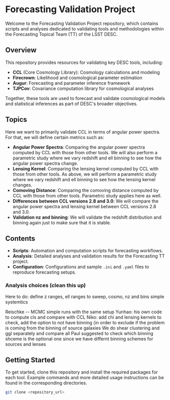 # Forecasting Validation Project

Welcome to the Forecasting Validation Project repository, which contains scripts and analyses dedicated to validating tools and methodologies within the Forecasting Topical Team (TT) of the LSST DESC.

## Overview

This repository provides resources for validating key DESC tools, including:
- **CCL** (Core Cosmology Library): Cosmology calculations and modeling
- **Firecrown**: Likelihood and cosmological parameter estimation
- **Augur**: Forecasting and parameter inference framework
- **TJPCov**: Covariance computation library for cosmological analyses

Together, these tools are used to forecast and validate cosmological models and statistical inferences 
as part of DESC's broader objectives. 


## Topics

Here we want to primarily validate CCL in terms of angular power spectra.
For that, we will define certain metrics such as:
- **Angular Power Spectra**: Comparing the angular power spectra computed by CCL with those from other tools. 
We will also perform a parametric study where we vary redshift and ell binning to see
how the angular power spectra change.
- **Lensing Kernel**: Comparing the lensing kernel computed by CCL with those from other tools.
As above, we will perform a parametric study where we vary redshift and ell binning to see
how the lensing kernel changes.
- **Comoving Distance**: Comparing the comoving distance computed by CCL with those from other tools.
Parametric study applies here as well.
- **Differences between CCL versions 2.8 and 3.0**: We will compare the angular power spectra
and lensing kernel between CCL versions 2.8 and 3.0.
- **Validation nz and binning**: We will validate the redshift distribution and binning again just to make sure that it is stable.
## Contents

- **Scripts**: Automation and computation scripts for forecasting workflows.
- **Analysis**: Detailed analyses and validation results for the Forecasting TT project.
- **Configuration**: Configurations and sample `.ini` and `.yaml` files to reproduce forecasting setups.

### Analysis choices (clean this up)
Here to do:
define z ranges, ell ranges to sweep, cosmo, nz and bins simple systemtics

Reischke -- MCMC simple runs with the same setup
Yunhao: his own code  to compute cls and compare with CCL
Niko: add chi and lensing kernels to check, add the option to not have binning
(in order to exclude if the problem is coming from the binning of source galaxies 
We do shear clustering and ggl separately and compare all 
Paul suggested to check which binning shceme is the optional one since 
we have differnt binning schemes for sources and lenses 

## Getting Started

To get started, clone this repository and install the required packages for each tool. Example commands and more detailed usage instructions can be found in the corresponding directories.

```bash
git clone <repository_url>
